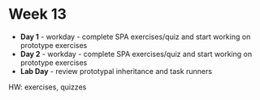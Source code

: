 # Week 13

* **Day 1** - workday - complete SPA exercises/quiz and start working on prototype exercises
* **Day 2** - workday - complete SPA exercises/quiz and start working on prototype exercises
* **Lab Day** - review prototypal inheritance and task runners

HW: exercises, quizzes
